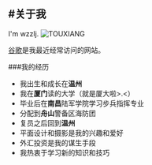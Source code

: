 #关于我
-
I'm wzzlj.
![TOUXIANG](http://7xn3v1.com1.z0.glb.clouddn.com/IMG_1765.jpg)

[谷歌](www.google.com "打开")是我最近经常访问的网站。

###我的经历
- 我出生和成长在**温州**  
- 我在**厦门**读的大学（就是厦大啦>.<）  
- 毕业后在**南昌**陆军学院学习步兵指挥专业
- 分配到**舟山**警备区海防团
- 复员之后回到**温州**
- 平面设计和摄影是我的兴趣和爱好
- 外汇投资是我的谋生手段
- 我热衷于学习新的知识和技巧
